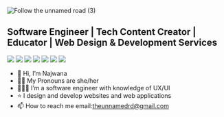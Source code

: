 
![Follow the unnamed road (3)](https://user-images.githubusercontent.com/66931010/168974258-a83f6337-3e19-43cd-9580-c04aef8254e7.jpg)

## Software Engineer | Tech Content Creator | Educator | Web Design & Development Services

<img src="https://img.shields.io/badge/HTML5-E34F26?style=for-the-badge&logo=html5&logoColor=white"/> <img src="	https://img.shields.io/badge/CSS3-1572B6?style=for-the-badge&logo=css3&logoColor=white"/>  <img src="https://img.shields.io/badge/JavaScript-323330?style=for-the-badge&logo=javascript&logoColor=F7DF1E"/>  <img src="https://img.shields.io/badge/Node.js-43853D?style=for-the-badge&logo=node.js&logoColor=white"/> <img src="https://img.shields.io/badge/Vue.js-35495E?style=for-the-badge&logo=vue.js&logoColor=4FC08D"/> <img src="https://img.shields.io/badge/jQuery-0769AD?style=for-the-badge&logo=jquery&logoColor=white"/> <img src="https://img.shields.io/badge/Bootstrap-563D7C?style=for-the-badge&logo=bootstrap&logoColor=white"/>
<br>
- 👋 Hi, I’m Najwana
- 👩🏽 My Pronouns are she/her
- 👩🏾‍💻 I’m a software engineer with knowledge of UX/UI
- ⭐️ I design and develop websites and web applications
- 📫 How to reach me email:theunnamedrd@gmail.com
